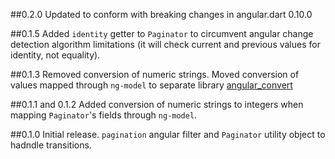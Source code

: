 ##0.2.0
Updated to conform with breaking changes in angular.dart 0.10.0

##0.1.5
Added `identity` getter to `Paginator` to circumvent angular change detection algorithm limitations (it will check current and previous values for identity, not equality).

##0.1.3
Removed conversion of numeric strings. Moved conversion of values mapped through `ng-model` to separate library [angular_convert](https://github.com/daydev/angular_convert.dart)

##0.1.1 and 0.1.2
Added conversion of numeric strings to integers when mapping `Paginator`'s fields through `ng-model`.

##0.1.0
Initial release. `pagination` angular filter and `Paginator` utility object to hadndle transitions.



